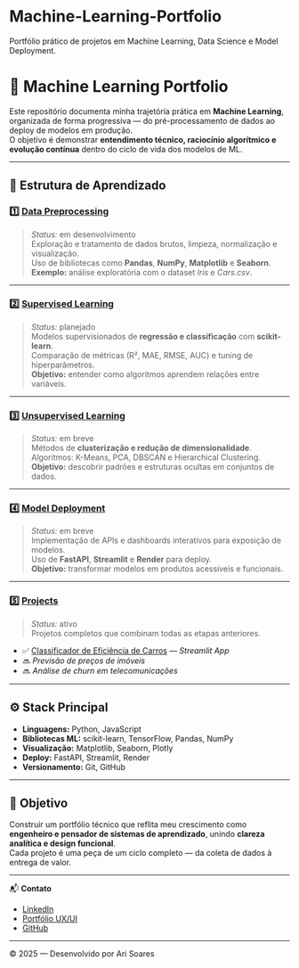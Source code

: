 # Machine-Learning-Portfolio
Portfólio prático de projetos em Machine Learning, Data Science e Model Deployment.

# 🧠 Machine Learning Portfolio

Este repositório documenta minha trajetória prática em **Machine Learning**, organizada de forma progressiva — do pré-processamento de dados ao deploy de modelos em produção.  
O objetivo é demonstrar **entendimento técnico, raciocínio algorítmico e evolução contínua** dentro do ciclo de vida dos modelos de ML.

---

## 📂 Estrutura de Aprendizado

### 1️⃣ [Data Preprocessing](#)
> *Status:* em desenvolvimento  
Exploração e tratamento de dados brutos, limpeza, normalização e visualização.  
Uso de bibliotecas como **Pandas**, **NumPy**, **Matplotlib** e **Seaborn**.  
**Exemplo:** análise exploratória com o dataset *Iris* e *Cars.csv*.

---

### 2️⃣ [Supervised Learning](#)
> *Status:* planejado  
Modelos supervisionados de **regressão e classificação** com **scikit-learn**.  
Comparação de métricas (R², MAE, RMSE, AUC) e tuning de hiperparâmetros.  
**Objetivo:** entender como algoritmos aprendem relações entre variáveis.

---

### 3️⃣ [Unsupervised Learning](#)
> *Status:* em breve  
Métodos de **clusterização e redução de dimensionalidade**.  
Algoritmos: K-Means, PCA, DBSCAN e Hierarchical Clustering.  
**Objetivo:** descobrir padrões e estruturas ocultas em conjuntos de dados.

---

### 4️⃣ [Model Deployment](#)
> *Status:* em breve  
Implementação de APIs e dashboards interativos para exposição de modelos.  
Uso de **FastAPI**, **Streamlit** e **Render** para deploy.  
**Objetivo:** transformar modelos em produtos acessíveis e funcionais.

---

### 5️⃣ [Projects](#)
> *Status:* ativo  
Projetos completos que combinam todas as etapas anteriores.  
- ✅ [Classificador de Eficiência de Carros](https://car-efficiency-app-by-ari-soares.streamlit.app/) — *Streamlit App*  
- 🔜 *Previsão de preços de imóveis*  
- 🔜 *Análise de churn em telecomunicações*  

---

## ⚙️ Stack Principal
- **Linguagens:** Python, JavaScript  
- **Bibliotecas ML:** scikit-learn, TensorFlow, Pandas, NumPy  
- **Visualização:** Matplotlib, Seaborn, Plotly  
- **Deploy:** FastAPI, Streamlit, Render  
- **Versionamento:** Git, GitHub  

---

## 🎯 Objetivo
Construir um portfólio técnico que reflita meu crescimento como **engenheiro e pensador de sistemas de aprendizado**, unindo **clareza analítica e design funcional**.  
Cada projeto é uma peça de um ciclo completo — da coleta de dados à entrega de valor.

---

📬 **Contato**
- [LinkedIn](https://www.linkedin.com/in/ari-soares)  
- [Portfólio UX/UI](#)  
- [GitHub](https://github.com/soares-ari)

---
© 2025 — Desenvolvido por Ari Soares

